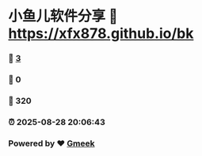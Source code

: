 # 小鱼儿软件分享 :link: https://xfx878.github.io/bk 
### :page_facing_up: [3](https://xfx878.github.io/bk/tag.html) 
### :speech_balloon: 0 
### :hibiscus: 320 
### :alarm_clock: 2025-08-28 20:06:43 
### Powered by :heart: [Gmeek](https://github.com/Meekdai/Gmeek)
